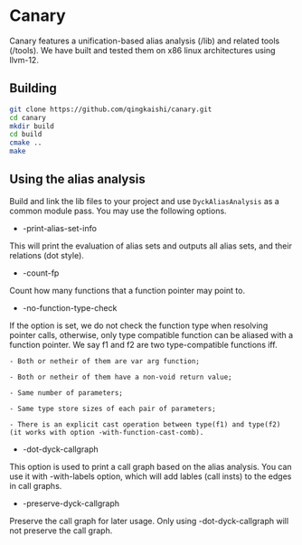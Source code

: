 Canary
======

Canary features a unification-based alias analysis (/lib) and related tools (/tools).
We have built and tested them on x86 linux architectures using llvm-12.


Building 
------

```bash
git clone https://github.com/qingkaishi/canary.git
cd canary
mkdir build
cd build
cmake ..
make
```


Using the alias analysis
------

Build and link the lib files to your project and use `DyckAliasAnalysis` as a common module pass. 
You may use the following options.

* -print-alias-set-info

This will print the evaluation of alias sets and outputs all alias sets, and their 
relations (dot style).

* -count-fp

Count how many functions that a function pointer may point to.

* -no-function-type-check

If the option is set, we do not check the function type when resolving pointer
calls, otherwise, only type compatible function can be aliased with a function
pointer. We say f1 and f2 are two type-compatible functions iff.

    - Both or netheir of them are var arg function;

    - Both or netheir of them have a non-void return value;

    - Same number of parameters;

    - Same type store sizes of each pair of parameters;

    - There is an explicit cast operation between type(f1) and type(f2) (it works with option -with-function-cast-comb).

* -dot-dyck-callgraph

This option is used to print a call graph based on the alias analysis.
You can use it with -with-labels option, which will add lables (call insts)
to the edges in call graphs.

* -preserve-dyck-callgraph

Preserve the call graph for later usage. Only using  -dot-dyck-callgraph
will not preserve the call graph.
